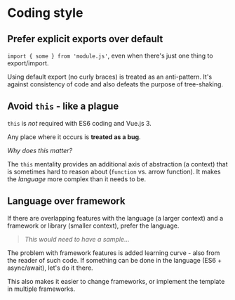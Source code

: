 # Coding style

## Prefer explicit exports over default

`import { some } from 'module.js'`, even when there's just one thing to export/import. 

Using default export (no curly braces) is treated as an anti-pattern. It's against consistency of code and also defeats the purpose of tree-shaking.


## Avoid `this` - like a plague

`this` is *not* required with ES6 coding and Vue.js 3.

Any place where it occurs is **treated as a bug**.

*Why does this matter?*

The `this` mentality provides an additional axis of abstraction (a context) that is sometimes hard to reason about (`function` vs. arrow function). It makes the *language* more complex than it needs to be.

## Language over framework

If there are overlapping features with the language (a larger context) and a framework or library (smaller context), prefer the language.

>*This would need to have a sample...*

The problem with framework features is added learning curve - also from the reader of such code. If something can be done in the language (ES6 + async/await), let's do it there.

This also makes it easier to change frameworks, or implement the template in multiple frameworks.

